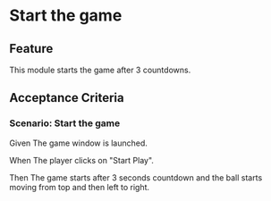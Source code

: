 # Start the game

## Feature

This module starts the game after 3 countdowns.

## Acceptance Criteria

### Scenario: Start the game

  Given The game window is launched.

  When The player clicks on "Start Play".

  Then The game starts after 3 seconds countdown and the ball starts moving from top and then left to right.
